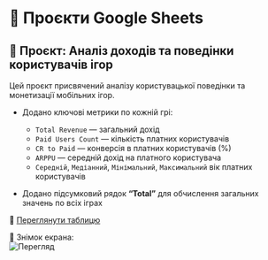 # 📗 Проєкти Google Sheets

## 📌 Проєкт: Аналіз доходів та поведінки користувачів ігор

Цей проєкт присвячений аналізу користувацької поведінки та монетизації мобільних ігор.
- Додано ключові метрики по кожній грі:
  - `Total Revenue` — загальний дохід
  - `Paid Users Count` — кількість платних користувачів
  - `CR to Paid` — конверсія в платних користувачів (%)
  - `ARPPU` — середній дохід на платного користувача
  - `Середній`, `Медіанний`, `Мінімальний`, `Максимальний` вік платних користувачів

- Додано підсумковий рядок **“Total”** для обчислення загальних значень по всіх іграх

🔗 [Переглянути таблицю](https://docs.google.com/spreadsheets/d/1HZo04_lgxyDE71YbKxHFV27XerpPfz8Y-cMFcAxXm-U/edit?gid=567183743#gid=567183743)  

📸 Знімок екрана:  
![Перегляд](./screenshots/game_revenue_sheet.png)
